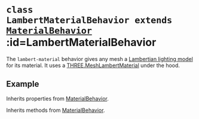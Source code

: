 
# <code>class <b>LambertMaterialBehavior</b> extends [MaterialBehavior](MaterialBehavior.md)</code> :id=LambertMaterialBehavior

The `lambert-material` behavior gives any mesh a [Lambertian lighting model](https://en.wikipedia.org/wiki/Lambertian_reflectance)
for its material. It uses a
[THREE.MeshLambertMaterial](https://threejs.org/docs/index.html?q=lambert#api/en/materials/MeshLambertMaterial) under the hood.

## Example

<div id="example"></div>

<script type="application/javascript">
  new Vue({
    el: '#example',
    template: '<live-code :template="code" mode="html>iframe" :debounce="200" />',
    data: { code: meshExample({material: 'lambert', color: 'skyblue'}) },
  })
</script>



Inherits properties from [MaterialBehavior](MaterialBehavior.md).





Inherits methods from [MaterialBehavior](MaterialBehavior.md).


        
